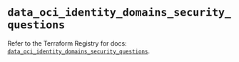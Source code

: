 # `data_oci_identity_domains_security_questions`

Refer to the Terraform Registry for docs: [`data_oci_identity_domains_security_questions`](https://registry.terraform.io/providers/oracle/oci/6.18.0/docs/data-sources/identity_domains_security_questions).
